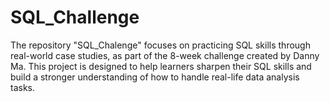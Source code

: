# SQL_Challenge
The repository "SQL_Chalenge" focuses on practicing SQL skills through real-world case studies, as part of the 8-week challenge created by Danny Ma. This project is designed to help learners sharpen their SQL skills and build a stronger understanding of how to handle real-life data analysis tasks.
